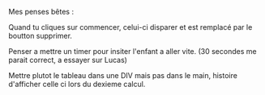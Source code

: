 Mes penses bêtes :

Quand tu cliques sur commencer, celui-ci disparer et est remplacé par le boutton supprimer.

Penser a mettre un timer pour insiter l'enfant a aller vite. (30 secondes me parait correct, a essayer sur Lucas)

Mettre plutot le tableau dans une DIV mais pas dans le main, histoire d'afficher celle ci lors du dexieme calcul.

